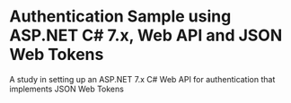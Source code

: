# Authentication Sample using ASP.NET C# 7.x, Web API and JSON Web Tokens

A study in setting up an ASP.NET 7.x C# Web API for authentication that implements JSON Web Tokens
